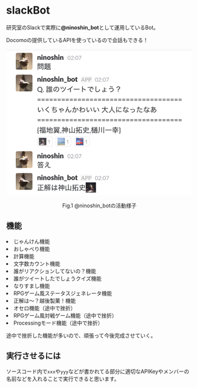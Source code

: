 # slackBot
<p>研究室のSlackで実際に<b>@ninoshin_bot</b>として運用しているBot。</p>
<p>Docomoの提供しているAPIを使っているので会話もできる！</p>

<div align="CENTER">
<img src="https://github.com/nshhhin/Images/blob/master/slackBot_demo.png" width="500px" height="auto">
<p>Fig.1 @ninoshin_botの活動様子</p>
</div>

## 機能
<li>じゃんけん機能</li>
<li>おしゃべり機能</li>
<li>計算機能</li>
<li>文字数カウント機能</li>
<li>誰がリアクションしてないの？機能</li>
<li>誰がツイートしたでしょうクイズ機能</li>
<li>なりすまし機能</li>
<li>RPGゲーム風ステータスジェネレータ機能</li>
<li>正解は〜？越後製菓！機能</li>
<li>オセロ機能（途中で挫折）</li>
<li>RPGゲーム風対戦ゲーム機能（途中で挫折）</li>
<li>Processingモード機能（途中で挫折）</li>

途中で挫折した機能が多いので、頑張って今後完成させていく。

## 実行させるには
ソースコード内で`xxx`や`yyy`などが書かれてる部分に適切なAPIKeyやメンバーの名前などを入れることで実行できると思います。
